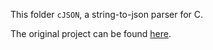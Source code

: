 This folder `cJSON`, a string-to-json parser for C.

The original project can be found [here](https://github.com/DaveGamble/cJSON).

